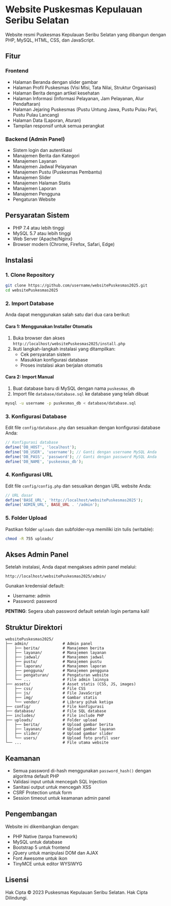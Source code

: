 # Website Puskesmas Kepulauan Seribu Selatan

Website resmi Puskesmas Kepulauan Seribu Selatan yang dibangun dengan PHP, MySQL, HTML, CSS, dan JavaScript.

## Fitur

### Frontend
- Halaman Beranda dengan slider gambar
- Halaman Profil Puskesmas (Visi Misi, Tata Nilai, Struktur Organisasi)
- Halaman Berita dengan artikel kesehatan
- Halaman Informasi (Informasi Pelayanan, Jam Pelayanan, Alur Pendaftaran)
- Halaman Jejaring Puskesmas (Pustu Untung Jawa, Pustu Pulau Pari, Pustu Pulau Lancang)
- Halaman Data (Laporan, Aturan)
- Tampilan responsif untuk semua perangkat

### Backend (Admin Panel)
- Sistem login dan autentikasi
- Manajemen Berita dan Kategori
- Manajemen Layanan
- Manajemen Jadwal Pelayanan
- Manajemen Pustu (Puskesmas Pembantu)
- Manajemen Slider
- Manajemen Halaman Statis
- Manajemen Laporan
- Manajemen Pengguna
- Pengaturan Website

## Persyaratan Sistem

- PHP 7.4 atau lebih tinggi
- MySQL 5.7 atau lebih tinggi
- Web Server (Apache/Nginx)
- Browser modern (Chrome, Firefox, Safari, Edge)

## Instalasi

### 1. Clone Repository

```bash
git clone https://github.com/username/websitePuskesmas2025.git
cd websitePuskesmas2025
```

### 2. Import Database

Anda dapat menggunakan salah satu dari dua cara berikut:

#### Cara 1: Menggunakan Installer Otomatis

1. Buka browser dan akses `http://localhost/websitePuskesmas2025/install.php`
2. Ikuti langkah-langkah instalasi yang ditampilkan:
   - Cek persyaratan sistem
   - Masukkan konfigurasi database
   - Proses instalasi akan berjalan otomatis

#### Cara 2: Import Manual

1. Buat database baru di MySQL dengan nama `puskesmas_db`
2. Import file `database/database.sql` ke database yang telah dibuat

```bash
mysql -u username -p puskesmas_db < database/database.sql
```

### 3. Konfigurasi Database

Edit file `config/database.php` dan sesuaikan dengan konfigurasi database Anda:

```php
// Konfigurasi database
define('DB_HOST', 'localhost');
define('DB_USER', 'username'); // Ganti dengan username MySQL Anda
define('DB_PASS', 'password'); // Ganti dengan password MySQL Anda
define('DB_NAME', 'puskesmas_db');
```

### 4. Konfigurasi URL

Edit file `config/config.php` dan sesuaikan dengan URL website Anda:

```php
// URL dasar
define('BASE_URL', 'http://localhost/websitePuskesmas2025');
define('ADMIN_URL', BASE_URL . '/admin');
```

### 5. Folder Upload

Pastikan folder `uploads` dan subfolder-nya memiliki izin tulis (writable):

```bash
chmod -R 755 uploads/
```

## Akses Admin Panel

Setelah instalasi, Anda dapat mengakses admin panel melalui:

```
http://localhost/websitePuskesmas2025/admin/
```

Gunakan kredensial default:
- Username: admin
- Password: password

**PENTING**: Segera ubah password default setelah login pertama kali!

## Struktur Direktori

```
websitePuskesmas2025/
├── admin/               # Admin panel
│   ├── berita/          # Manajemen berita
│   ├── layanan/         # Manajemen layanan
│   ├── jadwal/          # Manajemen jadwal
│   ├── pustu/           # Manajemen pustu
│   ├── laporan/         # Manajemen laporan
│   ├── pengguna/        # Manajemen pengguna
│   ├── pengaturan/      # Pengaturan website
│   └── ...              # File admin lainnya
├── assets/              # Asset statis (CSS, JS, images)
│   ├── css/             # File CSS
│   ├── js/              # File JavaScript
│   ├── img/             # Gambar statis
│   └── vendor/          # Library pihak ketiga
├── config/              # File konfigurasi
├── database/            # File SQL database
├── includes/            # File include PHP
├── uploads/             # Folder upload
│   ├── berita/          # Upload gambar berita
│   ├── layanan/         # Upload gambar layanan
│   ├── slider/          # Upload gambar slider
│   └── users/           # Upload foto profil user
└── ...                  # File utama website
```

## Keamanan

- Semua password di-hash menggunakan `password_hash()` dengan algoritma default PHP
- Validasi input untuk mencegah SQL Injection
- Sanitasi output untuk mencegah XSS
- CSRF Protection untuk form
- Session timeout untuk keamanan admin panel

## Pengembangan

Website ini dikembangkan dengan:
- PHP Native (tanpa framework)
- MySQL untuk database
- Bootstrap 5 untuk frontend
- jQuery untuk manipulasi DOM dan AJAX
- Font Awesome untuk ikon
- TinyMCE untuk editor WYSIWYG

## Lisensi

Hak Cipta © 2023 Puskesmas Kepulauan Seribu Selatan. Hak Cipta Dilindungi.